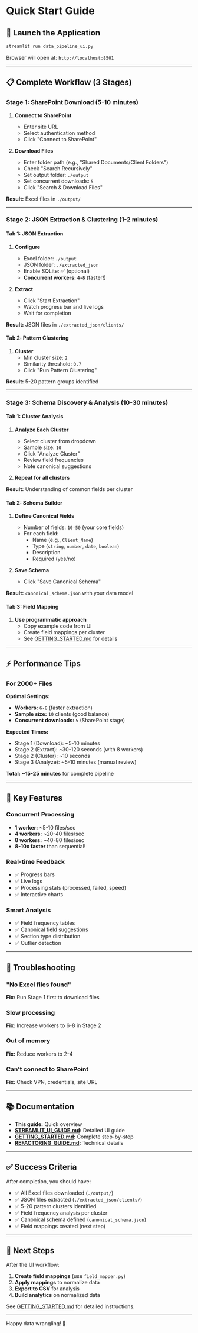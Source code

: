 # Quick Start Guide

## 🚀 Launch the Application

```bash
streamlit run data_pipeline_ui.py
```

Browser will open at: `http://localhost:8501`

---

## 📋 Complete Workflow (3 Stages)

### Stage 1: SharePoint Download (5-10 minutes)

1. **Connect to SharePoint**
   - Enter site URL
   - Select authentication method
   - Click "Connect to SharePoint"

2. **Download Files**
   - Enter folder path (e.g., "Shared Documents/Client Folders")
   - Check "Search Recursively"
   - Set output folder: `./output`
   - Set concurrent downloads: `5`
   - Click "Search & Download Files"

**Result:** Excel files in `./output/`

---

### Stage 2: JSON Extraction & Clustering (1-2 minutes)

#### Tab 1: JSON Extraction

1. **Configure**
   - Excel folder: `./output`
   - JSON folder: `./extracted_json`
   - Enable SQLite: ✅ (optional)
   - **Concurrent workers: `4-8`** (faster!)

2. **Extract**
   - Click "Start Extraction"
   - Watch progress bar and live logs
   - Wait for completion

**Result:** JSON files in `./extracted_json/clients/`

#### Tab 2: Pattern Clustering

1. **Cluster**
   - Min cluster size: `2`
   - Similarity threshold: `0.7`
   - Click "Run Pattern Clustering"

**Result:** 5-20 pattern groups identified

---

### Stage 3: Schema Discovery & Analysis (10-30 minutes)

#### Tab 1: Cluster Analysis

1. **Analyze Each Cluster**
   - Select cluster from dropdown
   - Sample size: `10`
   - Click "Analyze Cluster"
   - Review field frequencies
   - Note canonical suggestions

2. **Repeat for all clusters**

**Result:** Understanding of common fields per cluster

#### Tab 2: Schema Builder

1. **Define Canonical Fields**
   - Number of fields: `10-50` (your core fields)
   - For each field:
     - Name (e.g., `Client_Name`)
     - Type (`string`, `number`, `date`, `boolean`)
     - Description
     - Required (yes/no)

2. **Save Schema**
   - Click "Save Canonical Schema"

**Result:** `canonical_schema.json` with your data model

#### Tab 3: Field Mapping

1. **Use programmatic approach**
   - Copy example code from UI
   - Create field mappings per cluster
   - See [GETTING_STARTED.md](GETTING_STARTED.md) for details

---

## ⚡ Performance Tips

### For 2000+ Files

**Optimal Settings:**
- **Workers:** `6-8` (faster extraction)
- **Sample size:** `10` clients (good balance)
- **Concurrent downloads:** `5` (SharePoint stage)

**Expected Times:**
- Stage 1 (Download): ~5-10 minutes
- Stage 2 (Extract): ~30-120 seconds (with 8 workers)
- Stage 2 (Cluster): ~10 seconds
- Stage 3 (Analyze): ~5-10 minutes (manual review)

**Total: ~15-25 minutes** for complete pipeline

---

## 🎯 Key Features

### Concurrent Processing
- **1 worker:** ~5-10 files/sec
- **4 workers:** ~20-40 files/sec
- **8 workers:** ~40-80 files/sec
- **8-10x faster** than sequential!

### Real-time Feedback
- ✅ Progress bars
- ✅ Live logs
- ✅ Processing stats (processed, failed, speed)
- ✅ Interactive charts

### Smart Analysis
- ✅ Field frequency tables
- ✅ Canonical field suggestions
- ✅ Section type distribution
- ✅ Outlier detection

---

## 🔧 Troubleshooting

### "No Excel files found"
**Fix:** Run Stage 1 first to download files

### Slow processing
**Fix:** Increase workers to 6-8 in Stage 2

### Out of memory
**Fix:** Reduce workers to 2-4

### Can't connect to SharePoint
**Fix:** Check VPN, credentials, site URL

---

## 📚 Documentation

- **This guide:** Quick overview
- **[STREAMLIT_UI_GUIDE.md](STREAMLIT_UI_GUIDE.md):** Detailed UI guide
- **[GETTING_STARTED.md](GETTING_STARTED.md):** Complete step-by-step
- **[REFACTORING_GUIDE.md](REFACTORING_GUIDE.md):** Technical details

---

## ✅ Success Criteria

After completion, you should have:

- ✅ All Excel files downloaded (`./output/`)
- ✅ JSON files extracted (`./extracted_json/clients/`)
- ✅ 5-20 pattern clusters identified
- ✅ Field frequency analysis per cluster
- ✅ Canonical schema defined (`canonical_schema.json`)
- ✅ Field mappings created (next step)

---

## 🎉 Next Steps

After the UI workflow:

1. **Create field mappings** (use `field_mapper.py`)
2. **Apply mappings** to normalize data
3. **Export to CSV** for analysis
4. **Build analytics** on normalized data

See [GETTING_STARTED.md](GETTING_STARTED.md) for detailed instructions.

---

Happy data wrangling! 🚀
